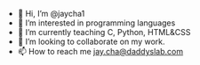 - 👋 Hi, I’m @jaycha1
- 👀 I’m interested in programming languages
- 🌱 I’m currently teaching C, Python, HTML&CSS
- 💞️ I’m looking to collaborate on my work.
- 📫 How to reach me jay.cha@daddyslab.com

<!---
jaycha1/jaycha1 is a ✨ special ✨ repository because its `README.md` (this file) appears on your GitHub profile.
You can click the Preview link to take a look at your changes.
--->
